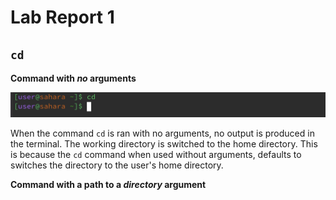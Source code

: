 # Lab Report 1
## `cd`
__Command with *no* arguments__

![Image](cd-no-arguments.png)

When the command `cd` is ran with no arguments, no output is produced in the terminal. The working directory is switched to the home directory. This is because the `cd` command when used without arguments, defaults to switches the directory to the user's home directory.

__Command with a path to a *directory* argument__

